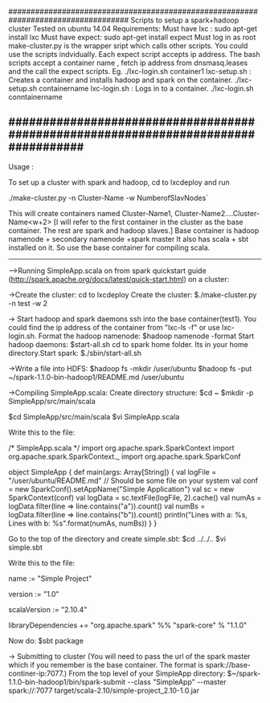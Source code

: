 ###################################################################################
Scripts to setup a spark+hadoop cluster
Tested on ubuntu 14.04 
Requirements:
Must have lxc : sudo apt-get install lxc
Must have expect: sudo apt-get install expect
Must log in as root
make-cluster.py is the wrapper sript which calls other scripts.
You could use the scripts indvidually.
Each expect script accepts ip address.
The bash scripts accept a container name , fetch ip address from dnsmasq.leases and the call the expect scripts.
Eg. ./lxc-login.sh container1
lxc-setup.sh : Creates a container and installs hadoop and spark on the container. 
./lxc-setup.sh containername
lxc-login.sh : Logs in to a container.
./lxc-login.sh conntainername

################################################################################### 
-------------------------------------------------------------------------------
Usage :

To set up a cluster with spark and hadoop, cd to lxcdeploy and run


./make-cluster.py -n Cluster-Name -w NumberofSlavNodes`

This will create containers named Cluster-Name1, Cluster-Name2....Cluster-Name<w+2>
[I will refer to the first container in the cluster as the base container. The rest are spark and hadoop slaves.]
Base container is hadoop namenode + secondary namenode +spark master
It also has scala + sbt installed on it. So use the base container for compiling scala.


--------------------------------------------------------------------------------

-->Running SimpleApp.scala on from spark quickstart guide (http://spark.apache.org/docs/latest/quick-start.html) on a cluster:

->Create the cluster:
cd to lxcdeploy
Create the cluster: 
$./make-cluster.py -n test -w 2

-> Start hadoop and spark daemons 
ssh into the base container(test1). You could find the ip address of the container from "lxc-ls -f" or use lxc-login.sh.
Format the hadoop namenode:
$hadoop namenode -format
Start hadoop daemons:
$start-all.sh
cd to spark home folder. Its in your home directory.Start spark:
$./sbin/start-all.sh 
 
->Write a file into HDFS:
$hadoop fs -mkdir /user/ubuntu
$hadoop fs -put ~/spark-1.1.0-bin-hadoop1/README.md /user/ubuntu
 
->Compiling SimpleApp.scala:
Create directory structure:
$cd ~
$mkdir -p SimpleApp/src/main/scala

$cd SimpleApp/src/main/scala
$vi SimpleApp.scala

Write this to the file:

/* SimpleApp.scala */
import org.apache.spark.SparkContext
import org.apache.spark.SparkContext._
import org.apache.spark.SparkConf

object SimpleApp {
  def main(args: Array[String]) {
    val logFile = "/user/ubuntu/README.md" // Should be some file on your system
    val conf = new SparkConf().setAppName("Simple Application")
    val sc = new SparkContext(conf)
    val logData = sc.textFile(logFile, 2).cache()
    val numAs = logData.filter(line => line.contains("a")).count()
    val numBs = logData.filter(line => line.contains("b")).count()
    println("Lines with a: %s, Lines with b: %s".format(numAs, numBs))
  }
}




Go to the top of the directory and create simple.sbt:
$cd ../../..
$vi simple.sbt

Write this to the file:

name := "Simple Project"

version := "1.0"

scalaVersion := "2.10.4"

libraryDependencies += "org.apache.spark" %% "spark-core" % "1.1.0"


Now do:
$sbt package


-> Submitting to cluster
(You will need to pass the url of the spark master which if you remember is the base container. The format is spark://base-continer-ip:7077.)
From the top level of your SimpleApp directory:
$~/spark-1.1.0-bin-hadoop1/bin/spark-submit --class "SimpleApp" --master spark://<base-container-ip>:7077 target/scala-2.10/simple-project_2.10-1.0.jar






